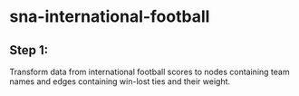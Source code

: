# sna-international-football

## Step 1:
Transform data from international football scores to nodes containing team names and edges containing win-lost ties and their weight.
